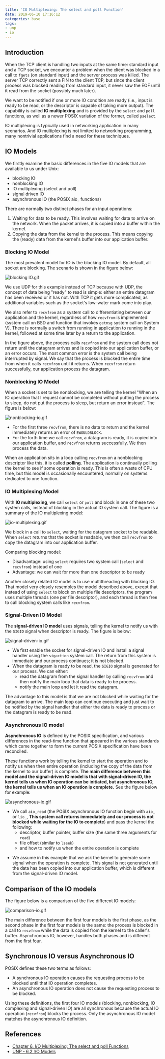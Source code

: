 ```yaml
---
title: 'IO Multiplexing: The select and poll Function'
date: 2019-06-10 17:16:12
categories: base
tags:
- unp
- io
---
```


## Introduction

When the TCP client is handling two inputs at the same time: standard input and a TCP socket, we encounter a problem when the client was blocked in a call to `fgets` (on standard input) and the server process was killed. The server TCP correctly sent a FIN to the client TCP, but since the client process was blocked reading from standard input, it never saw the EOF until it read from the socket (possibly much later).

We want to be notified if one or more IO condition are ready (i.e., input is ready to be read, or the descriptor is capable of taking more output). The capability is called **IO multiplexing** and is provided by the `select` and `poll` functions, as well as a newer POSIX variation of the former, called `pselect`.

IO multiplexing is typically used in networking application in many scenarios. And IO multiplexing is not limited to networking programming, many nontrivial applications find a need for these techniques.


## IO Models

We firstly examine the basic differences in the five IO models that are available to us under Unix:

- blocking IO
- nonblocking IO
- IO multiplexing (select and poll)
- signal driven IO
- asynchronous IO (the POSIX aio_ functions)

There are normally two distinct phases for an input operations:

1. Waiting for data to be ready. This involves waiting for data to arrive on the network. When the packet arrives, it is copied into a buffer within the kernel.
2. Copying the data from the kernel to the process. This means copying the (ready) data from the kernel's buffer into our application buffer.


### Blocking IO Model

The most prevalent model for IO is the blocking IO model. By default, all socket are blocking. The scenario is shown in the figure below:

![blocking IO.gif](https://ws1.sinaimg.cn/large/8a79c363ly1g439nq3yodg20dw07qt8t.gif)

We use UDP for this example instead of TCP because with UDP, the concept of data being "ready" to read is simple: either an entire datagram has been received or it has not. With TCP it gets more complicated, as additional variables such as the socket's low-water mark come into play.

We also refer to `recvfrom` as a system call to differentiating between our application and the kernel, regardless of how `recvfrom` is implemented (system call on BSD and function that invokes `getmsg` system call on System V). There is normally a switch from running in application to running in the kernel, followed at some time later by a return to the application.

In the figure above, the process calls `recvfrom` and the system call does not return until the datagram arrives and is copied into our application buffer, or an error occurs. The most common error is the system call being interrupted by signal. We say that the process is blocked the entire time from when it calls `recvfrom` until it returns. When `recvfrom` return successfully, our application process the datagram.

### Nonblocking IO Model

When a socket is set to be nonblocking, we are telling the kernel "When an IO operation that I request cannot be completed without putting the process to sleep, do not put the process to sleep, but return an error instead". The figure is below:

![nonblocking-io.gif](https://ws4.sinaimg.cn/large/8a79c363ly1g43bp0b7gng20dw07q74m.gif)

- For the first three `recvfrom`, there is no data to return and the kernel immediately returns an error of `EWOULDBLOCK`.
- For the forth time we call `recvfrom`, a datagram is ready, it is copied into our application buffer, and `recvfrom` returns successfully. We then process the data.

When an application sits in a loop calling `recvfrom` on a nonblocking descriptor like this, it is called **polling**. The application is continually polling the kernel to see if some operation is ready. This is often a waste of CPU time, but this model is occasionally encountered, normally on systems dedicated to one function.

### IO Multiplexing Model

With **IO multiplexing**, we call `select` or `poll` and block in one of these two system calls, instead of blocking in the actual IO system call. The figure is a summary of the IO multiplexing model:

![io-multiplexing.gif](https://wx2.sinaimg.cn/large/8a79c363ly1g43c3o4uizg20dw07kmxf.gif)

We block in a call to `select`, waiting for the datagram socket to be readable. When `select` returns that the socket is readable, we then call `recvfrom` to copy the datagram into our application buffer.

Comparing blocking model:

- Disadvantage: using `select` requires two system call (`select` and `recvfrom`) instead of one
- Advantage: we can wait for more than one descriptor to be ready

Another closely related IO model is to use multithreading with blocking IO. That model very closely resembles the model described above, except that instead of using `select` to block on multiple file descriptors, the program uses multiple threads (one per file descriptor), and each thread is then free to call blocking system calls like `recvfrom`.

### Signal-Driven IO Model

The **signal-driven IO model** uses signals, telling the kernel to notify us with the `SIGIO` signal when descriptor is ready. The figure is below:

![signal-driven-io.gif](https://ws3.sinaimg.cn/large/8a79c363ly1g43cg44s7lg20dw07mmxd.gif)

- We first enable the socket for signal-driven IO and install a signal handler using the `sigaction` system call. The return from this system is immediate and our process continues; it is not blocked.
- When the datagram is ready to be read, the `SIGIO` signal is generated for our process. We can either:
    - read the datagram from the signal handler by calling `recvfrom` and then notify the main loop that data is ready to be process.
    - notify the main loop and let it read the datagram.

The advantage to this model is that we are not blocked while waiting for the datagram to arrive. The main loop can continue executing and just wait to be notified by the signal handler that either the data is ready to process or the datagram is ready to be read.

### Asynchronous IO model

**Asynchronous IO** is defined by the POSIX specification, and various differences in the read-time function that appeared in the various standards which came together to form the current POSIX specification have been reconciled.

These functions work by telling the kernel to start the operation and to notify us when then entire operation (including the copy of the data from the kernel to our buffer) is complete. **The main difference between this model and the signal-driven IO model is that with signal-driven IO, the kernel tells us when IO operation can be initiated, but asynchronous IO, the kernel tells us when an IO operation is complete.** See the figure below for example:

![asynchronous-io.gif](https://ws2.sinaimg.cn/large/8a79c363ly1g43d32olhtg20dw07s0su.gif)

- We call `aio_read` (the POSIX asynchronous IO function begin with `aio_` or `lio_`, **This system call returns immediately and our process is not blocked while waiting for the IO to complete**) and pass the kernel the following:
    - descriptor, buffer pointer, buffer size (the same three arguments for `read`)
    - file offset (similar to `lseek`)
    - and how to notify us when the entire operation is complete
    >
- We assume in this example that we ask the kernel to generate some signal when the operation is complete. This signal is not generated until the data has been copied into our application buffer, which is different from the signal-driven IO model.

## Comparison of the IO models

The figure below is a comparison of the five different IO models:

![comparison-io.gif](https://ws1.sinaimg.cn/large/8a79c363ly1g43dpda7cvg20dw07mt95.gif)

The main difference between the first four models is the first phase, as the second phase in the first four models is the same: the process is blocked in a call to `recvfrom` while the data is copied from the kernel to the caller's buffer. Asynchronous IO, however, handles both phases and is different from the first four.

## Synchronous IO versus Asynchronous IO

POSIX defines these two terms as follows:

- A synchronous IO operation causes the requesting process to be blocked until that IO operation completes.
- An asynchronous IO operation does not cause the requesting process to be blocked.

Using these definitions, the first four IO models (blocking, nonblocking, IO complexing and signal-driven IO) are all synchronous because the actual IO operation (`recvfrom`) blocks the process. Only the asynchronous IO model matches the asynchronous IO definition.












## References

- [Chapter 6. I/O Multiplexing: The select and poll Functions](https://notes.shichao.io/unp/ch6/)
- [UNP - 6.2 I/O Models](http://www.masterraghu.com/subjects/np/introduction/unix_network_programming_v1.3/ch06lev1sec2.html)
